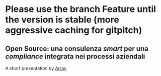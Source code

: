 # Please use the branch Feature until the version is stable (more aggressive caching for gitpitch)

## Open Source: una consulenza *smart* per una *compliance* integrata nei processi aziendali

A short presentation by [Array](www.array.eu)
